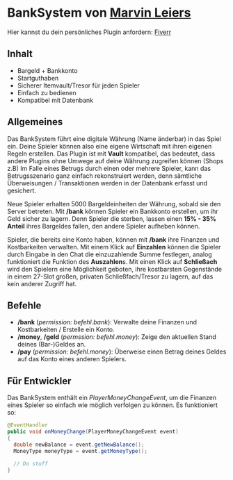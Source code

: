 # BankSystem von [Marvin Leiers](https://www.marvinleiers.de)

Hier kannst du dein persönliches Plugin anfordern: [Fiverr](https://www.fiverr.com/s2/a0ff6bcd57)

## Inhalt
* Bargeld + Bankkonto
* Startguthaben
* Sicherer Itemvault/Tresor für jeden Spieler
* Einfach zu bedienen
* Kompatibel mit Datenbank


## Allgemeines

Das BankSystem führt eine digitale Währung (Name änderbar) in das Spiel ein. Deine Spieler können also eine eigene Wirtschaft mit ihren eigenen Regeln erstellen. Das Plugin ist mit **Vault** kompatibel, das bedeutet, dass andere Plugins ohne Umwege auf deine Währung zugreifen können (Shops z.B) Im Falle eines Betrugs durch einen oder mehrere Spieler, kann das Betrugsszenario ganz einfach rekonstruiert werden, denn sämtliche Überweisungen / Transaktionen werden in der Datenbank erfasst und gesichert. 

Neue Spieler erhalten 5000 Bargeldeinheiten der Währung, sobald sie den Server betreten. Mit **/bank** können Spieler ein Bankkonto erstellen, um ihr Geld sicher zu lagern. Denn Spieler die sterben, lassen einen **15% - 35% Anteil** ihres Bargeldes fallen, den andere Spieler aufheben können.

Spieler, die bereits eine Konto haben, können mit **/bank** ihre Finanzen und Kostbarkeiten verwalten. Mit einem Klick auf **Einzahlen** können die Spieler durch Eingabe in den Chat die einzuzahlende Summe festlegen, analog funktioniert die Funktion des **Auszahlen**s. Mit einen Klick auf **Schließach** wird den Spielern eine Möglichkeit geboten, ihre kostbarsten Gegenstände in einem 27-Slot großen, privaten Schließfach/Tresor zu lagern, auf das kein anderer Zugriff hat.


## Befehle

* **/bank** (*permission: befehl.bank*): Verwalte deine Finanzen und Kostbarkeiten / Erstelle ein Konto.
* **/money**, **/geld** (*permssion: befehl.money*): Zeige den aktuellen Stand deines (Bar-)Geldes an.
* **/pay** <Spieler> <Anzahl> (*permission: befehl.money*): Überweise einen Betrag deines Geldes auf das Konto eines anderen Spielers.


## Für Entwickler
Das BankSystem enthält ein _PlayerMoneyChangeEvent_, um die Finanzen eines Spieler so einfach wie möglich verfolgen zu können. Es funktioniert so:

```java
@EventHandler
public void onMoneyChange(PlayerMoneyChangeEvent event)
{
  double newBalance = event.getNewBalance();
  MoneyType moneyType = event.getMoneyType();
  
  // Do stuff
}
```
